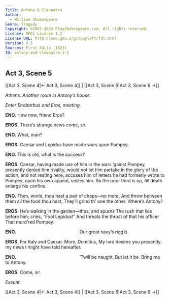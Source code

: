 ```yaml
---
Title: Antony & Cleopatra
Author: 
  - William Shakespeare
Genre: Tragedy
Copyright: ©2005-2024 PlayShakespeare.com. All rights reserved.
License: GFDL License 1.3
License URL: http://www.gnu.org/copyleft/fdl.html
Version: 4.3
Sources: First Folio (1623)
ID: antony-and-cleopatra-3-5
---
```


## Act 3, Scene 5
[[Act 3, Scene 4|← Act 3, Scene 4]] | [[Act 3, Scene 6|Act 3, Scene 6 →]]

*Athens. Another room in Antony’s house.*

*Enter Enobarbus and Eros, meeting.*

**ENO.**
How now, friend Eros?

**EROS.**
There’s strange news come, sir.

**ENO.**
What, man?

**EROS.**
Caesar and Lepidus have made wars upon Pompey.

**ENO.**
This is old, what is the success?

**EROS.**
Caesar, having made use of him in the wars ’gainst Pompey, presently denied him rivality, would not let him partake in the glory of the action, and not resting here, accuses him of letters he had formerly wrote to Pompey; upon his own appeal, seizes him. So the poor third is up, till death enlarge his confine.

**ENO.**
Then, world, thou hast a pair of chaps—no more,
And throw between them all the food thou hast,
They’ll grind th’ one the other. Where’s Antony?

**EROS.**
He’s walking in the garden—thus, and spurns
The rush that lies before him; cries, “Fool Lepidus!”
And threats the throat of that his officer
That murd’red Pompey.

**ENO.**
              Our great navy’s rigg’d.

**EROS.**
For Italy and Caesar. More, Domitius,
My lord desires you presently; my news
I might have told hereafter.

**ENO.**
              ’Twill be naught,
But let it be. Bring me to Antony.

**EROS.**
Come, sir.

*Exeunt.*

[[Act 3, Scene 4|← Act 3, Scene 4]] | [[Act 3, Scene 6|Act 3, Scene 6 →]]